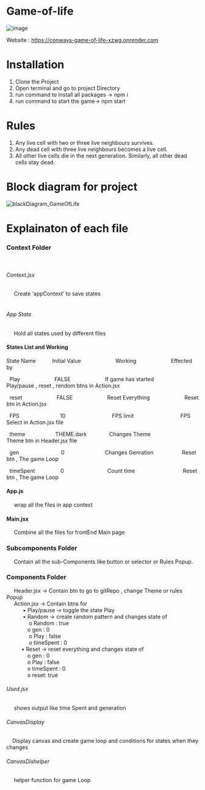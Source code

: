 ﻿# Game-of-life

![image](https://github.com/Tarun08091997/Game-of-life/assets/61690911/a2564653-71fb-4a3a-a3dc-357b8cc37ded)

Website : https://conways-game-of-life-xzwg.onrender.com

# Installation

1. Clone the Project
2. Open terminal and go to project Directory
3. run command to install all packages -> npm i
4. run command to start the game-> npm start

# Rules

1.  Any live cell with two or three live neighbours survives.<br>
2.  Any dead cell with three live neighbours becomes a live cell.<br>
3.  All other live cells die in the next generation. Similarly, all other dead cells stay dead.<br>

# Block diagram for project

![blackDiagram_GameOfLife](https://github.com/Tarun08091997/Game-of-life/assets/61690911/95a8809c-e454-4dcb-ba6f-d8d9bd59cbb4)

# Explainaton of each file

<h3>Context Folder<br></h3>
&nbsp;&nbsp; <h6>Context.jsx</h6> &nbsp;&nbsp;&nbsp;&nbsp; Create ‘appContext’ to save states<br>
&nbsp;&nbsp; <h6>App State</h6> &nbsp;&nbsp;&nbsp;&nbsp; Hold all states used by different files<br>

<h4>States List and Working</h4>
State Name	&nbsp;&nbsp;&nbsp;&nbsp;&nbsp; &nbsp;&nbsp;&nbsp;    Initial Value	 &nbsp;&nbsp;	&nbsp; &nbsp;&nbsp;&nbsp;&nbsp; &nbsp;&nbsp;&nbsp; &nbsp;&nbsp;&nbsp; &nbsp;&nbsp;&nbsp;    Working	        &nbsp;&nbsp;	&nbsp; &nbsp;&nbsp;&nbsp;&nbsp; &nbsp;&nbsp;&nbsp; &nbsp;&nbsp;&nbsp; &nbsp;&nbsp;&nbsp;            Effected by<br>

&nbsp; Play &nbsp;&nbsp; &nbsp; &nbsp;&nbsp;&nbsp;&nbsp; &nbsp;&nbsp;&nbsp; &nbsp;&nbsp;&nbsp; &nbsp;&nbsp;&nbsp; FALSE &nbsp;&nbsp; &nbsp; &nbsp;&nbsp;&nbsp;&nbsp; &nbsp;&nbsp;&nbsp; &nbsp;&nbsp;&nbsp; &nbsp;&nbsp;&nbsp; If game has started &nbsp;&nbsp; &nbsp; &nbsp;&nbsp;&nbsp;&nbsp; &nbsp;&nbsp;&nbsp; &nbsp;&nbsp;&nbsp; Play/pause , reset , rendom btns in Action.jsx<br>

&nbsp; reset &nbsp;&nbsp; &nbsp; &nbsp;&nbsp;&nbsp;&nbsp; &nbsp;&nbsp;&nbsp; &nbsp;&nbsp;&nbsp; &nbsp;&nbsp;&nbsp; FALSE &nbsp;&nbsp; &nbsp; &nbsp;&nbsp;&nbsp;&nbsp; &nbsp;&nbsp;&nbsp; &nbsp;&nbsp;&nbsp; &nbsp;&nbsp;&nbsp; Reset Everything &nbsp;&nbsp; &nbsp; &nbsp;&nbsp;&nbsp;&nbsp; &nbsp;&nbsp;&nbsp; &nbsp;&nbsp;&nbsp; &nbsp;&nbsp;&nbsp; Reset btn in Action.jsx<br>

&nbsp; FPS &nbsp;&nbsp;&nbsp; &nbsp;&nbsp; &nbsp; &nbsp;&nbsp;&nbsp;&nbsp; &nbsp;&nbsp;&nbsp; &nbsp;&nbsp;&nbsp; &nbsp;&nbsp;&nbsp; 10 &nbsp;&nbsp; &nbsp; &nbsp;&nbsp;&nbsp;&nbsp; &nbsp;&nbsp;&nbsp; &nbsp;&nbsp;&nbsp; &nbsp;&nbsp;&nbsp; &nbsp;&nbsp;&nbsp; &nbsp;&nbsp;&nbsp; FPS limit &nbsp;&nbsp; &nbsp; &nbsp;&nbsp;&nbsp;&nbsp; &nbsp;&nbsp;&nbsp; &nbsp;&nbsp;&nbsp; &nbsp;&nbsp;&nbsp; &nbsp;&nbsp;&nbsp; &nbsp;&nbsp;&nbsp; FPS Select in Action.jsx file<br>

&nbsp; theme &nbsp; &nbsp;&nbsp;&nbsp;&nbsp; &nbsp;&nbsp;&nbsp; &nbsp;&nbsp;&nbsp; &nbsp;&nbsp;&nbsp; THEME.dark &nbsp; &nbsp;&nbsp;&nbsp; &nbsp;&nbsp;&nbsp; &nbsp;&nbsp;&nbsp; Changes Theme &nbsp;&nbsp; &nbsp; &nbsp;&nbsp;&nbsp;&nbsp; &nbsp;&nbsp;&nbsp; &nbsp;&nbsp;&nbsp; &nbsp;&nbsp;&nbsp; Theme btn in Header.jsx file<br>

&nbsp; gen &nbsp;&nbsp;&nbsp;&nbsp; &nbsp;&nbsp; &nbsp; &nbsp;&nbsp;&nbsp;&nbsp; &nbsp;&nbsp;&nbsp; &nbsp;&nbsp;&nbsp; &nbsp;&nbsp;&nbsp; 0 &nbsp;&nbsp;&nbsp;&nbsp;&nbsp;&nbsp; &nbsp; &nbsp;&nbsp;&nbsp;&nbsp; &nbsp;&nbsp;&nbsp; &nbsp;&nbsp;&nbsp; &nbsp;&nbsp;&nbsp; Changes Genration &nbsp;&nbsp; &nbsp; &nbsp;&nbsp;&nbsp;&nbsp; &nbsp;&nbsp;&nbsp; &nbsp;&nbsp;&nbsp; Reset btn , The game Loop<br>

&nbsp; timeSpent &nbsp;&nbsp;&nbsp;&nbsp; &nbsp; &nbsp;&nbsp;&nbsp;&nbsp; &nbsp;&nbsp;&nbsp; 0 &nbsp;&nbsp; &nbsp; &nbsp;&nbsp;&nbsp;&nbsp; &nbsp;&nbsp;&nbsp; &nbsp;&nbsp;&nbsp; &nbsp;&nbsp;&nbsp; &nbsp;&nbsp; &nbsp;&nbsp; Count time &nbsp;&nbsp; &nbsp; &nbsp;&nbsp;&nbsp;&nbsp; &nbsp;&nbsp;&nbsp; &nbsp;&nbsp; &nbsp;&nbsp; &nbsp;&nbsp; &nbsp;&nbsp;&nbsp;&nbsp; &nbsp;&nbsp; Reset btn , The game Loop<br>

<h4>App.js </h4>&nbsp;&nbsp;&nbsp;&nbsp; wrap all the files in app context   <br>
<h4> Main.jsx </h4> &nbsp;&nbsp;&nbsp;&nbsp; Combine all the files for frontEnd Main page<br>

<h3>Subcomponents Folder </h3>
   &nbsp;&nbsp;&nbsp;&nbsp; Contain all the sub-Components like button or selector or Rules Popup. <br>

<h3>Components Folder</h3>
  &nbsp;&nbsp;&nbsp;&nbsp;  Header.jsx -> Contain btn to go to gitRepo , change Theme or rules Popup<br>
   &nbsp;&nbsp;&nbsp;&nbsp; Action.jsx -> Contain btns for <br>
   &nbsp;&nbsp;&nbsp;&nbsp;&nbsp;&nbsp;&nbsp;&nbsp;&nbsp;&nbsp; •	Play/pause -> toggle the state Play <br>
   &nbsp;&nbsp;&nbsp;&nbsp;&nbsp;&nbsp;&nbsp;&nbsp;&nbsp;&nbsp; •	Random -> create random pattern and changes state of <br>
   &nbsp;&nbsp;&nbsp;&nbsp;&nbsp;&nbsp;&nbsp;&nbsp;&nbsp;&nbsp;&nbsp;&nbsp;&nbsp;&nbsp; o	Random : true<br>
   &nbsp;&nbsp;&nbsp;&nbsp;&nbsp;&nbsp;&nbsp;&nbsp;&nbsp;&nbsp;&nbsp;&nbsp;&nbsp;&nbsp;o	gen : 0<br>
   &nbsp;&nbsp;&nbsp;&nbsp;&nbsp;&nbsp;&nbsp;&nbsp;&nbsp;&nbsp;&nbsp;&nbsp;&nbsp;&nbsp; o	Play : false<br>
   &nbsp;&nbsp;&nbsp;&nbsp;&nbsp;&nbsp;&nbsp;&nbsp;&nbsp;&nbsp;&nbsp;&nbsp;&nbsp;&nbsp; o	timeSpent : 0<br>
    &nbsp;&nbsp;&nbsp;&nbsp;&nbsp;&nbsp;&nbsp;&nbsp;&nbsp;&nbsp;•	Reset -> reset everything and changes state of<br>
     &nbsp;&nbsp;&nbsp;&nbsp;&nbsp;&nbsp;&nbsp;&nbsp;&nbsp;&nbsp;&nbsp;&nbsp;&nbsp;&nbsp;o	gen : 0<br>
 &nbsp;&nbsp;&nbsp;&nbsp;&nbsp;&nbsp;&nbsp;&nbsp;&nbsp;&nbsp;&nbsp;&nbsp;&nbsp;&nbsp;o	Play : false<br>
  &nbsp;&nbsp;&nbsp;&nbsp;&nbsp;&nbsp;&nbsp;&nbsp;&nbsp;&nbsp;&nbsp;&nbsp;&nbsp;&nbsp;o	timeSpent : 0<br>
   &nbsp;&nbsp;&nbsp;&nbsp;&nbsp;&nbsp;&nbsp;&nbsp;&nbsp;&nbsp;&nbsp;&nbsp;&nbsp;&nbsp;o	reset: true<br>
  <h6>Used.jsx</h6> &nbsp;&nbsp;&nbsp;&nbsp; shows output like time Spent and generation<br>
  <h6>CanvasDisplay </h6>&nbsp;&nbsp;&nbsp;&nbsp;Display canvas and create game loop and conditions for states when they changes<br>
  <h6>CanvasDishelper</h6> &nbsp;&nbsp;&nbsp;&nbsp; helper function for game Loop<br>
